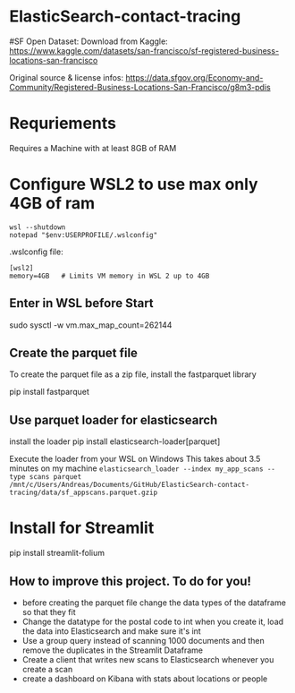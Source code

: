 # ElasticSearch-contact-tracing

#SF Open Dataset:
Download from Kaggle: https://www.kaggle.com/datasets/san-francisco/sf-registered-business-locations-san-francisco

Original source & license infos: https://data.sfgov.org/Economy-and-Community/Registered-Business-Locations-San-Francisco/g8m3-pdis

# Requriements
Requires a Machine with at least 8GB of RAM

# Configure WSL2 to use max only 4GB of ram
```
wsl --shutdown
notepad "$env:USERPROFILE/.wslconfig"
```
.wslconfig file:
```
[wsl2]
memory=4GB   # Limits VM memory in WSL 2 up to 4GB
```

## Enter in WSL before Start
sudo sysctl -w vm.max_map_count=262144

## Create the parquet file

To create the parquet file as a zip file, install the fastparquet library

pip install fastparquet

## Use parquet loader for elasticsearch
install the loader
pip install elasticsearch-loader[parquet]

Execute the loader from your WSL on Windows
This takes about 3.5 minutes on my machine
```elasticsearch_loader --index my_app_scans --type scans parquet /mnt/c/Users/Andreas/Documents/GitHub/ElasticSearch-contact-tracing/data/sf_appscans.parquet.gzip```

# Install for Streamlit
pip install streamlit-folium

## How to improve this project. To do for you!
- before creating the parquet file change the data types of the dataframe so that they fit
- Change the datatype for the postal code to int when you create it, load the data into Elasticsearch and make sure it's int
- Use a group query instead of scanning 1000 documents and then remove the duplicates in the Streamlit Dataframe
- Create a client that writes new scans to Elasticsearch whenever you create a scan
- create a dashboard on Kibana with stats about locations or people
